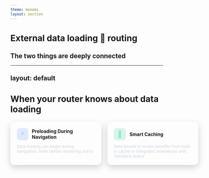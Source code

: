 ```yaml
---
theme: monomi
layout: section
---
```


# External data loading 🤝 routing

##  The two things are deeply connected

---
layout: default
---

# When your router knows about data loading

<div style="display:grid;grid-template-columns:repeat(2,minmax(300px,1fr));gap:20px;margin-top:24px;align-items:stretch">
  <div style="background:linear-gradient(180deg,rgba(255,255,255,.08),rgba(255,255,255,.02));border:1px solid rgba(255,255,255,.12);border-radius:14px;padding:20px;backdrop-filter:blur(3px);box-shadow:0 8px 22px rgba(0,0,0,.18)">
    <div style="display:flex;align-items:center;gap:12px;margin-bottom:12px">
      <div style="width:40px;height:40px;border-radius:10px;display:flex;align-items:center;justify-content:center;background:rgba(59,130,246,.15);color:#93c5fd;font-size:22px">⚡</div>
      <h3 style="margin:0;font-size:1.1em">Preloading During Navigation</h3>
    </div>
    <p style="margin:0;color:var(--slidev-theme-text-secondary,#cbd5e1);font-size:.95em">Data loading can begin during navigation, even before rendering starts</p>
  </div>

  <div style="background:linear-gradient(180deg,rgba(255,255,255,.08),rgba(255,255,255,.02));border:1px solid rgba(255,255,255,.12);border-radius:14px;padding:20px;backdrop-filter:blur(3px);box-shadow:0 8px 22px rgba(0,0,0,.18)">
    <div style="display:flex;align-items:center;gap:12px;margin-bottom:12px">
      <div style="width:40px;height:40px;border-radius:10px;display:flex;align-items:center;justify-content:center;background:rgba(16,185,129,.15);color:#6ee7b7;font-size:22px">💾</div>
      <h3 style="margin:0;font-size:1.1em">Smart Caching</h3>
    </div>
    <p style="margin:0;color:var(--slidev-theme-text-secondary,#cbd5e1);font-size:.95em">Data bound to routes benefits from built-in cache or integrates seamlessly with TanStack Query</p>
  </div>
</div>
